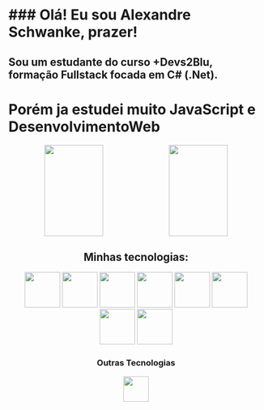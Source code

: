 <h1 color="orange">### Olá! Eu sou Alexandre Schwanke, prazer!</h1>

## Sou um estudante do curso +Devs2Blu, formação Fullstack focada em C# (.Net).

# Porém ja estudei muito JavaScript e DesenvolvimentoWeb

<div align="center">
  <img align="center" width="48%" height="180em" display="inline" src="https://github-readme-stats.vercel.app/api?username=AlexSchwC&show_icons=true&theme=slateorange">
  <img align="center" width="48%" height="180em" display="inline" src="https://github-readme-stats.vercel.app/api/top-langs/?username=AlexSchwC&layout=compact&theme=slateorange">
</div>

##

<h2 align="center">Minhas tecnologias:</h2>
<div align="center">
  <img width="70rem" src="https://cdn.jsdelivr.net/gh/devicons/devicon/icons/html5/html5-original.svg" />
  <img width="70rem" src="https://cdn.jsdelivr.net/gh/devicons/devicon/icons/css3/css3-original.svg" />
  <img width="70rem" src="https://cdn.jsdelivr.net/gh/devicons/devicon/icons/sass/sass-original.svg" />
  <img width="70rem" src="https://cdn.jsdelivr.net/gh/devicons/devicon/icons/javascript/javascript-original.svg" />
  <img width="70rem" src="https://cdn.jsdelivr.net/gh/devicons/devicon/icons/mongodb/mongodb-original.svg" />
  <img width="70rem" src="https://cdn.jsdelivr.net/gh/devicons/devicon/icons/nodejs/nodejs-original.svg" />
  <img width="70rem" src="https://cdn.jsdelivr.net/gh/devicons/devicon/icons/express/express-original.svg" />
  <img width="70rem" src="https://cdn.jsdelivr.net/gh/devicons/devicon/icons/git/git-original.svg" />
</div>

<div align="center">
  <h3 align="center">Outras Tecnologias</h3>
  <img width="50" src="https://cdn.jsdelivr.net/gh/devicons/devicon/icons/photoshop/photoshop-line.svg" />
</div>

##

<!--
**AlexSchwC/AlexSchwC** is a ✨ _special_ ✨ repository because its `README.md` (this file) appears on your GitHub profile.

Here are some ideas to get you started:

- 🔭 I’m currently working on ...
- 🌱 I’m currently learning ...
- 👯 I’m looking to collaborate on ...
- 🤔 I’m looking for help with ...
- 💬 Ask me about ...
- 📫 How to reach me: ...
- 😄 Pronouns: ...
- ⚡ Fun fact: ...
-->

